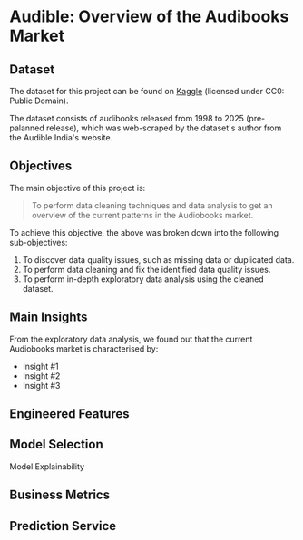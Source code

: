 # Audible: Overview of the Audibooks Market

## Dataset

The dataset for this project can be found on [Kaggle](https://www.kaggle.com/datasets/snehangsude/audible-dataset/data) (licensed under CC0: Public Domain).

The dataset consists of audibooks released from 1998 to 2025 (pre-palanned release), which was web-scraped by the dataset's author from the Audible India's website.

## Objectives
The main objective of this project is:

> To perform data cleaning techniques and data analysis to get an overview of the current patterns in the Audiobooks market.

To achieve this objective, the above was broken down into the following sub-objectives:
1. To discover data quality issues, such as missing data or duplicated data.
2. To perform data cleaning and fix the identified data quality issues.
3. To perform in-depth exploratory data analysis using the cleaned dataset.

## Main Insights 

From the exploratory data analysis, we found out that the current Audiobooks market is characterised by:
- Insight #1
- Insight #2
- Insight #3


## Engineered Features



## Model Selection

Model Explainability

## Business Metrics

## Prediction Service
